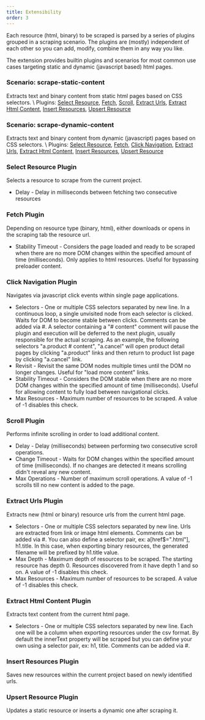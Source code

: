 ```yaml
---
title: Extensibility
order: 3
---
```

Each resource (html, binary) to be scraped is parsed by a series of plugins grouped in a scraping scenario.
The plugins are (mostly) independent of each other so you can add, modify, combine them in any way you like.

The extension provides builtin plugins and scenarios for most common use cases targeting static and dynamic (javascript based) html pages.

### Scenario: scrape-static-content
Extracts text and binary content from static html pages based on CSS selectors. \\
Plugins: [Select Resource](#select-resource-plugin), 
[Fetch](#fetch-plugin), 
[Scroll](#scroll-plugin),
[Extract Urls](#extract-urls-plugin),
[Extract Html Content](#extract-html-content-plugin),
[Insert Resources](#insert-resources-plugin),
[Upsert Resource](#upsert-resource-plugin)

### Scenario: scrape-dynamic-content
Extracts text and binary content from dynamic (javascript) pages based on CSS selectors. \\
Plugins: [Select Resource](#select-resource-plugin), 
[Fetch](#fetch-plugin),
[Click Navigation](#click-navigation-plugin),
[Extract Urls](#extract-urls-plugin),
[Extract Html Content](#extract-html-content-plugin),
[Insert Resources](#insert-resources-plugin),
[Upsert Resource](#upsert-resource-plugin)

### Select Resource Plugin
Selects a resource to scrape from the current project.
- Delay - Delay in milliseconds between fetching two consecutive resources

### Fetch Plugin
Depending on resource type (binary, html), either downloads or opens in the scraping tab the resource url.
- Stability Timeout - Considers the page loaded and ready to be scraped when there are no more DOM changes within the specified amount of time (milliseconds). Only applies to html resources. Useful for bypassing preloader content.

### Click Navigation Plugin
Navigates via javascript click events within single page applications.
- Selectors - One or multiple CSS selectors separated by new line. In a continuous loop, a single unvisited node from each selector is clicked. Waits for DOM to become stable between clicks. Comments can be added via #. A selector containing a "# content" comment will pause the plugin and execution will be deferred to the next plugin, usually responsible for the actual scraping. As an example, the following selectors "a.product # content", "a.cancel" will open product detail pages by clicking "a.product" links and then return to product list page by clicking "a.cancel" link.
- Revisit - Revisit the same DOM nodes multiple times until the DOM no longer changes. Useful for "load more content" links.
- Stability Timeout - Considers the DOM stable when there are no more DOM changes within the specified amount of time (milliseconds). Useful for allowing content to fully load between navigational clicks.
- Max Resources - Maximum number of resources to be scraped. A value of -1 disables this check.
       
### Scroll Plugin
Performs infinite scrolling in order to load additional content.
- Delay - Delay (milliseconds) between performing two consecutive scroll operations.
- Change Timeout - Waits for DOM changes within the specified amount of time (milliseconds). If no changes are detected it means scrolling didn't reveal any new content.
- Max Operations - Number of maximum scroll operations. A value of -1 scrolls till no new content is added to the page.

### Extract Urls Plugin
Extracts new (html or binary) resource urls from the current html page.
- Selectors - One or multiple CSS selectors separated by new line. Urls are extracted from link or image html elements. Comments can be added via #. You can also define a selector pair, ex: a[href$=".html"], h1.title. In this case, when exporting binary resources, the generated filename will be prefixed by h1.title value.
- Max Depth - Maximum depth of resources to be scraped. The starting resource has depth 0. Resources discovered from it have depth 1 and so on. A value of -1 disables this check.
- Max Resources - Maximum number of resources to be scraped. A value of -1 disables this check.

### Extract Html Content Plugin
Extracts text content from the current html page.
- Selectors - One or multiple CSS selectors separated by new line. Each one will be a column when exporting resources under the csv format. By default the innerText property will be scraped but you can define your own using a selector pair, ex: h1, title. Comments can be added via #.
       
### Insert Resources Plugin
Saves new resources within the current project based on newly identified urls.

### Upsert Resource Plugin
Updates a static resource or inserts a dynamic one after scraping it.